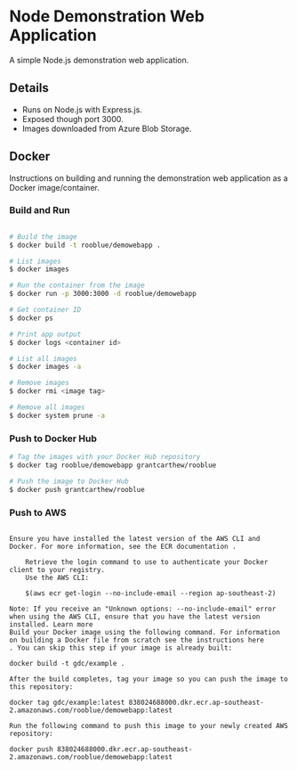 # Node Demonstration Web Application

A simple Node.js demonstration web application.

## Details

* Runs on Node.js with Express.js.
* Exposed though port 3000.
* Images downloaded from Azure Blob Storage.

## Docker

Instructions on building and running the demonstration web application as a Docker image/container.

### Build and Run

```bash

# Build the image
$ docker build -t rooblue/demowebapp .

# List images
$ docker images

# Run the container from the image
$ docker run -p 3000:3000 -d rooblue/demowebapp

# Get container ID
$ docker ps

# Print app output
$ docker logs <container id>

# List all images
$ docker images -a

# Remove images
$ docker rmi <image tag>

# Remove all images
$ docker system prune -a

```

### Push to Docker Hub

```bash
# Tag the images with your Docker Hub repository
$ docker tag rooblue/demowebapp grantcarthew/rooblue

# Push the image to Docker Hub
$ docker push grantcarthew/rooblue
```

### Push to AWS

```shell

Ensure you have installed the latest version of the AWS CLI and Docker. For more information, see the ECR documentation .

    Retrieve the login command to use to authenticate your Docker client to your registry.
    Use the AWS CLI:

    $(aws ecr get-login --no-include-email --region ap-southeast-2)

Note: If you receive an "Unknown options: --no-include-email" error when using the AWS CLI, ensure that you have the latest version installed. Learn more 
Build your Docker image using the following command. For information on building a Docker file from scratch see the instructions here 
. You can skip this step if your image is already built:

docker build -t gdc/example .

After the build completes, tag your image so you can push the image to this repository:

docker tag gdc/example:latest 838024688000.dkr.ecr.ap-southeast-2.amazonaws.com/rooblue/demowebapp:latest

Run the following command to push this image to your newly created AWS repository:

docker push 838024688000.dkr.ecr.ap-southeast-2.amazonaws.com/rooblue/demowebapp:latest

```
